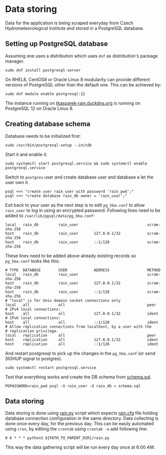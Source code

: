 # Data storing

Data for the application is being scraped everyday from Czech Hydrometeorological Institute and stored in a PostgreSQL database.

## Setting up PostgreSQL database

Assuming one uses a distribution which uses `dnf` as distribution's package manager.

```
sudo dnf install postgresql-server
```

On RHEL8, CentOS8 or Oracle Linux 8 modularity can provide different versions of PostgreSQL other than the default one. This can be achieved by:

```
sudo dnf module enable postgresql:12
```

The instance running on [tkasparek-rain.duckdns.org]() is running on PostgreSQL 12 on Oracle Linux 8.

## Creating database schema

Database needs to be initialized first:

```
sudo /usr/bin/postgresql-setup --initdb
```

Start it and enable it.

```
sudo systemctl start postgresql.service && sudo systemctl enable postgresql.service
```

Switch to `postgres` user and create database user and database a let the user own it.

```
psql <<< "create user rain_user with password 'rain_pwd';"
psql <<< "create database rain_db owner = 'rain_user';"
```

Exit back to your user as the next step is to edit `pg_hba.conf` to allow `rain_user` to log in using an encrypted password.
Following lines need to be added to `/var/lib/pgsql/data/pg_hba.conf`:

```
local   rain_db         rain_user                               scram-sha-256
host    rain_db         rain_user       127.0.0.1/32            scram-sha-256
host    rain_db         rain_user       ::1/128                 scram-sha-256
```

These lines need to be added above already existing records so `pg_hba.conf` looks like this:

```
# TYPE  DATABASE        USER            ADDRESS                 METHOD
local   rain_db         rain_user                               scram-sha-256
host    rain_db         rain_user       127.0.0.1/32            scram-sha-256
host    rain_db         rain_user       ::1/128                 scram-sha-256
# "local" is for Unix domain socket connections only
local   all             all                                     peer
# IPv4 local connections:
host    all             all             127.0.0.1/32            ident
# IPv6 local connections:
host    all             all             ::1/128                 ident
# Allow replication connections from localhost, by a user with the
# replication privilege.
local   replication     all                                     peer
host    replication     all             127.0.0.1/32            ident
host    replication     all             ::1/128                 ident
```

And restart postgresql to pick up the changes in the `pg_hba.conf` (or send SIGHUP signal to postgres).

```
sudo systemctl restart postgresql.service
```

Test that everything works and create the DB schema from [schema.sql]().

```
PGPASSWORD=rain_pwd psql -U rain_user -d rain_db < schema.sql
```

## Data storing

Data storing is done using [rain.py]() script which expects [rain.cfg]() file holding database connection configuration in the same directory.
Data collecting is done once every day, for the previous day. This can be easily automated using `cron`, by editing the `crontab` using `crontab -e` add following line:

```
0 6 * * * python3 ${PATH_TO_PARENT_DIR}/rain.py
```

This way the data gathering script will be run every day once at 6:00 AM.

